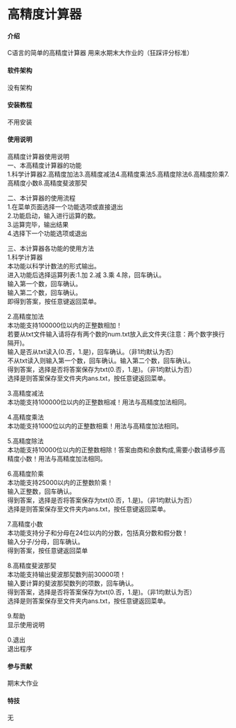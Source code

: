 # 高精度计算器

#### 介绍
C语言的简单的高精度计算器
用来水期末大作业的（狂踩评分标准）

#### 软件架构
没有架构


#### 安装教程

不用安装

#### 使用说明  
高精度计算器使用说明  
一、本高精度计算器的功能  
1.科学计算器2.高精度加法3.高精度减法4.高精度乘法5.高精度除法6.高精度阶乘7.高精度小数8.高精度斐波那契  

二、本计算器的使用流程  
1.在菜单页面选择一个功能选项或直接退出  
2.功能启动，输入进行运算的数。  
3.运算完毕，输出结果  
4.选择下一个功能选项或退出  

三、本计算器各功能的使用方法  
1.科学计算器  
本功能以科学计数法的形式输出。  
进入功能后选择运算列表:1.加 2.减 3.乘 4.除，回车确认。  
输入第一个数，回车确认。  
输入第二个数，回车确认。  
即得到答案，按任意键返回菜单。  

2.高精度加法  
本功能支持100000位以内的正整数相加！  
若要从txt文件输入请将存有两个数的num.txt放入此文件夹(注意：两个数字换行隔开)。  
输入是否从txt读入(0.否，1.是)，回车确认。（非1均默认为否）  
不从txt读入则输入第一个数，回车确认。输入第二个数，回车确认。  
得到答案，选择是否将答案保存为txt(0.否，1.是)。（非1均默认为否）  
选择是则答案保存至文件夹内ans.txt，按任意键返回菜单。  

3.高精度减法  
本功能支持100000位以内的正整数相减！用法与高精度加法相同。  

4.高精度乘法  
本功能支持1000位以内的正整数相乘！用法与高精度加法相同。  

5.高精度除法  
本功能支持10000位以内的正整数相除！答案由商和余数构成,需要小数请移步高精度小数！用法与高精度加法相同。   

6.高精度阶乘  
本功能支持25000以内的正整数阶乘！  
输入正整数，回车确认。  
得到答案，选择是否将答案保存为txt(0.否，1.是)。（非1均默认为否）  
选择是则答案保存至文件夹内ans.txt，按任意键返回菜单。  

7.高精度小数  
本功能支持分子和分母在24位以内的分数，包括真分数和假分数！  
输入分子/分母，回车确认。  
得到答案，按任意键返回菜单  

8.高精度斐波那契  
本功能支持输出斐波那契数列前30000项！  
输入要计算的斐波那契数列的项数，回车确认。  
得到答案，选择是否将答案保存为txt(0.否，1.是)。（非1均默认为否）  
选择是则答案保存至文件夹内ans.txt，按任意键返回菜单。  

9.帮助  
显示使用说明  

0.退出  
退出程序  


#### 参与贡献

期末大作业


#### 特技

无
